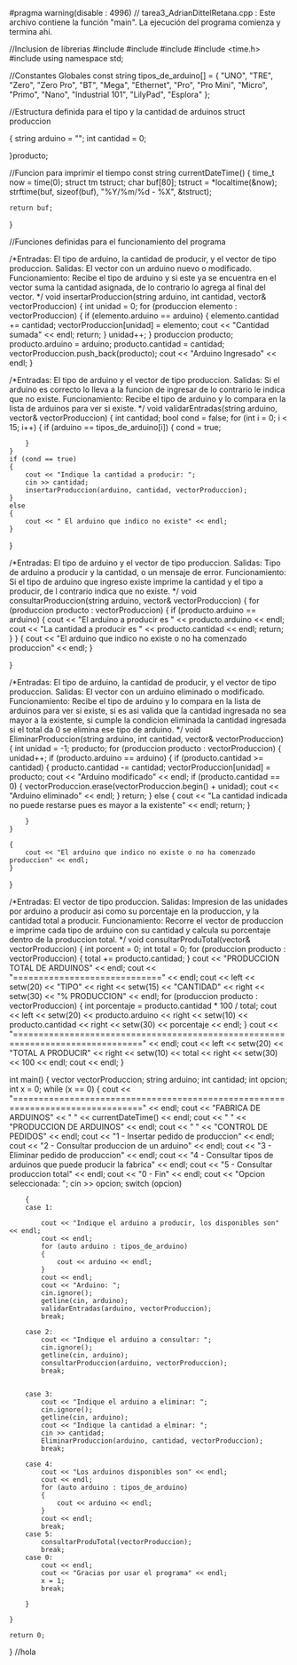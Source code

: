 #pragma warning(disable : 4996)
// tarea3_AdrianDittelRetana.cpp : Este archivo contiene la función "main". La ejecución del programa comienza y termina ahí.

//Inclusion de librerias
#include <vector>
#include <iostream>
#include <string>
#include <time.h>
#include <iomanip>
using namespace std;

//Constantes Globales
const string tipos_de_arduino[] =
{
	"UNO",
	"TRE",
	"Zero",
	"Zero Pro",
	"BT",
	"Mega",
	"Ethernet",
	"Pro",
	"Pro Mini",
	"Micro",
	"Primo",
	"Nano",
	"Industrial 101",
	"LilyPad",
	"Esplora"
};

//Estructura definida para el tipo y la cantidad de arduinos
struct produccion

{
	string arduino = "";
	int cantidad = 0;

}producto;

//Funcion para imprimir el tiempo
const string currentDateTime()
{
	time_t     now = time(0);
	struct tm  tstruct;
	char       buf[80];
	tstruct = *localtime(&now);
	strftime(buf, sizeof(buf), "%Y/%m/%d - %X", &tstruct);

	return buf;
}

//Funciones definidas para el funcionamiento del programa


/*Entradas: El tipo de arduino, la cantidad de producir, y el vector de tipo produccion.
  Salidas: El vector con un arduino nuevo o modificado.
  Funcionamiento: Recibe el tipo de arduino y si este ya se encuentra en el vector suma la cantidad asignada, de lo contrario lo agrega al final del vector.
  */
void insertarProduccion(string arduino, int cantidad, vector<produccion>& vectorProduccion)
{
	int unidad = 0;
	for (produccion elemento : vectorProduccion)
	{
		if (elemento.arduino == arduino)
		{
			elemento.cantidad += cantidad;
			vectorProduccion[unidad] = elemento;
			cout << "Cantidad sumada" << endl;
			return;
		}
		unidad++;
	}
	produccion producto;
	producto.arduino = arduino;
	producto.cantidad = cantidad;
	vectorProduccion.push_back(producto);
	cout << "Arduino Ingresado" << endl;
}

/*Entradas: El tipo de arduino y el vector de tipo produccion.
  Salidas: Si el arduino es correcto lo lleva a la funcion de ingresar de lo contrario le indica que no existe.
  Funcionamiento: Recibe el tipo de arduino y lo compara en la lista de arduinos para ver si existe.
  */
void validarEntradas(string arduino, vector<produccion>& vectorProduccion)
{
	int cantidad;
	bool cond = false;
	for (int i = 0; i < 15; i++)
	{
		if (arduino == tipos_de_arduino[i])
		{
			cond = true;

		}
	}
	if (cond == true)
	{
		cout << "Indique la cantidad a producir: ";
		cin >> cantidad;
		insertarProduccion(arduino, cantidad, vectorProduccion);
	}
	else
	{
		cout << " El arduino que indico no existe" << endl;
	}
}

/*Entradas: El tipo de arduino y el vector de tipo produccion.
  Salidas: Tipo de arduino a producir y la cantidad, o un mensaje de error.
  Funcionamiento: Si el tipo de arduino que ingreso existe imprime la cantidad y el tipo a producir, de l contrario indica que no existe.
  */
void consultarProduccion(string arduino, vector<produccion>& vectorProduccion)
{
	for (produccion producto : vectorProduccion)
	{
		if (producto.arduino == arduino)
		{
			cout << "El arduino a producir es " << producto.arduino << endl;
			cout << "La cantidad a producir es " << producto.cantidad << endl;
			return;
		}
	}
	{
		cout << "El arduino que indico no existe o no ha comenzado produccion" << endl;
	}

}

/*Entradas: El tipo de arduino, la cantidad de producir, y el vector de tipo produccion.
  Salidas: El vector con un arduino eliminado o modificado.
  Funcionamiento: Recibe el tipo de arduino y lo compara en la lista de arduinos para ver si existe, si es asi valida que la cantidad ingresada no sea mayor a la existente, si cumple la condicion eliminada la cantidad ingresada si el total da 0 se elimina ese tipo de arduino.
  */
void EliminarProduccion(string arduino, int cantidad, vector<produccion>& vectorProduccion)
{
	int unidad = -1;
	producto;
	for (produccion producto : vectorProduccion)
	{
		unidad++;
		if (producto.arduino == arduino)
		{
			if (producto.cantidad >= cantidad)
			{
				producto.cantidad -= cantidad;
				vectorProduccion[unidad] = producto;
				cout << "Arduino modificado" << endl;
				if (producto.cantidad == 0)
				{
					vectorProduccion.erase(vectorProduccion.begin() + unidad);
					cout << "Arduino eliminado" << endl;
				}
				return;
			}
			else
			{
				cout << "La cantidad indicada no puede restarse pues es mayor a la existente" << endl;
				return;
			}


		}
	}

	{
		cout << "El arduino que indico no existe o no ha comenzado produccion" << endl;
	}

}

/*Entradas: El vector de tipo produccion.
  Salidas: Impresion de las unidades por arduino a producir asi como su porcentaje en la produccion, y la cantidad total a producir.
  Funcionamiento: Recorre el vector de produccion e imprime cada tipo de arduino con su cantidad y calcula su porcentaje dentro de la produccion total.
  */
void consultarProduTotal(vector<produccion>& vectorProduccion)
{
	int porcent = 0;
	int total = 0;
	for (produccion producto : vectorProduccion)
	{
		total += producto.cantidad;
	}
	cout << "PRODUCCION TOTAL DE ARDUINOS" << endl;
	cout << "=============================" << endl;
	cout << left << setw(20) << "TIPO" << right << setw(15) << "CANTIDAD" << right << setw(30) << "% PRODUCCION" << endl;
	for (produccion producto : vectorProduccion)
	{
		int porcentaje = producto.cantidad * 100 / total;
		cout << left << setw(20) << producto.arduino << right << setw(10) << producto.cantidad << right << setw(30) << porcentaje << endl;
	}
	cout << "===============================================================================" << endl;
	cout << left << setw(20) << "TOTAL A PRODUCIR" << right << setw(10) << total << right << setw(30) << 100 << endl;
	cout << endl;
}


int main()
{
	vector <produccion> vectorProduccion;
	string arduino;
	int cantidad;
	int opcion;
	int x = 0;
	while (x == 0)
	{
		cout << "===============================================================================" << endl;
		cout << "FABRICA DE ARDUINOS" << "                           " << currentDateTime() << endl;
		cout << "                    " << "PRODUCCION DE ARDUINOS" << endl;
		cout << "                      " << "CONTROL DE PEDIDOS" << endl;
		cout << "1 - Insertar pedido de produccion" << endl;
		cout << "2 - Consultar produccion de un arduino" << endl;
		cout << "3 - Eliminar pedido de produccion" << endl;
		cout << "4 - Consultar tipos de arduinos que puede producir la fabrica" << endl;
		cout << "5 - Consultar produccion total" << endl;
		cout << "0 - Fin" << endl;
		cout << "Opcion seleccionada: ";
		cin >> opcion;
		switch (opcion)

		{
		case 1:

			cout << "Indique el arduino a producir, los disponibles son" << endl;
			cout << endl;
			for (auto arduino : tipos_de_arduino)
			{
				cout << arduino << endl;
			}
			cout << endl;
			cout << "Arduino: ";
			cin.ignore();
			getline(cin, arduino);
			validarEntradas(arduino, vectorProduccion);
			break;

		case 2:
			cout << "Indique el arduino a consultar: ";
			cin.ignore();
			getline(cin, arduino);
			consultarProduccion(arduino, vectorProduccion);
			break;


		case 3:
			cout << "Indique el arduino a eliminar: ";
			cin.ignore();
			getline(cin, arduino);
			cout << "Indique la cantidad a elminar: ";
			cin >> cantidad;
			EliminarProduccion(arduino, cantidad, vectorProduccion);
			break;

		case 4:
			cout << "Los arduinos disponibles son" << endl;
			cout << endl;
			for (auto arduino : tipos_de_arduino)
			{
				cout << arduino << endl;
			}
			cout << endl;
			break;
		case 5:
			consultarProduTotal(vectorProduccion);
			break;
		case 0:
			cout << endl;
			cout << "Gracias por usar el programa" << endl;
			x = 1;
			break;

		}

	}

	return 0;
}
//hola
